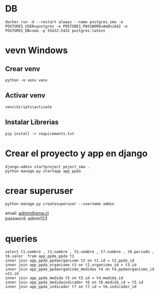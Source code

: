 # DB
```
docker run -d --restart always --name postgres_sma -e POSTGRES_USER=postgres -e POSTGRES_PASSWORD=Amdni842 -e POSTGRES_DB=sma -p 55432:5432 postgres:latest
```

# vevn Windows
## Crear venv
```
python -m venv venv
```
## Activar venv
```
venv\Scripts\activate
```

## Instalar Librerias
```
pip install -r requirements.txt
```

# Crear el proyecto y app en django
```
django-admin startproject poject_sma .
python manage.py startapp app_ppda
```

# crear superuser
```
python manage.py createsuperuser --username admin
```
email: admin@sma.cl  
password: admin123  

# queries
```
select t1.nombre , t3.nombre , t5.nombre , t7.nombre , t6.periodo , t6.valor  from app_ppda_ppda t1  
inner join app_ppda_ppdaorganismo t2 on t1.id = t2.ppda_id  
inner join app_ppda_organismo t3 on t2.organismo_id = t3.id  
inner join app_ppda_ppdaorganismo_medidas t4 on t4.ppdaorganismo_id =t2.id  
inner join app_ppda_medida t5 on t5.id = t4.medida_id  
inner join app_ppda_medidaindicador t6 on t6.medida_id = t5.id  
inner join app_ppda_indicador t7 on t7.id = t6.indicador_id  
```